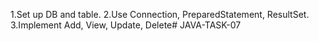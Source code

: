  1.Set up DB and table.
 2.Use Connection, PreparedStatement, ResultSet.
 3.Implement Add, View, Update, Delete# JAVA-TASK-07
